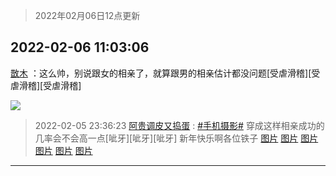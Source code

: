 > 2022年02月06日12点更新
<link rel="stylesheet" href="https://cdn.jsdelivr.net/gh/taotie6/sampleJSON@main/css/photo_show.css">
<meta name="referrer" content="no-referrer" />


 ## 2022-02-06 11:03:06 

 [㪚木](https://www.coolapk.com/feed/33339026?shareKey=ZWY2YmY3YWU5NjQ0NjFmZjQ4NTc~) ：这么帅，别说跟女的相亲了，就算跟男的相亲估计都没问题[受虐滑稽][受虐滑稽][受虐滑稽] 

<div class="album">
<img class="img-item" src="http://image.coolapk.com/feed/2019/0428/21/1081091_8796_784@345x198.gif" />
</div>

> 2022-02-05 23:36:23 
> [阿贵调皮又捣蛋](https://www.coolapk.com/feed/33333428?shareKey=NTZkMmU2MmFhYmE0NjFmZjQ4NTc~) : <a class="feed-link-tag" href="/t/手机摄影?type=0">#手机摄影#</a> 穿成这样相亲成功的几率会不会高一点[呲牙][呲牙][呲牙] 新年快乐啊各位铁子 
[图片](http://image.coolapk.com/feed/2022/0205/23/860917_5382_3335_103@2729x2046.jpg)
[图片](http://image.coolapk.com/feed/2022/0205/23/860917_5382_158_708@1910x1910.jpg)
[图片](http://image.coolapk.com/feed/2022/0205/23/860917_5382_1985_152@1805x1805.jpg)
[图片](http://image.coolapk.com/feed/2022/0205/23/860917_5381_646_379@2880x2880.jpg)
[图片](http://image.coolapk.com/feed/2022/0205/23/860917_5381_7474_264@2880x2880.jpg)
[图片](http://image.coolapk.com/feed/2022/0205/23/860917_5381_6636_407@2880x2880.jpg)

 ------- 

